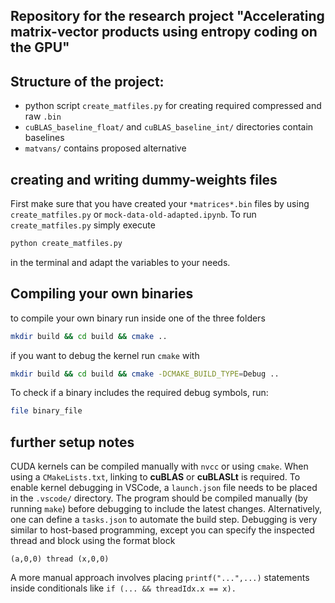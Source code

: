 ## Repository for the research project "Accelerating matrix-vector products using entropy coding on the GPU" ##

## Structure of the project:

- python script `create_matfiles.py` for creating required compressed and raw `.bin` 
- `cuBLAS_baseline_float/` and `cuBLAS_baseline_int/` directories contain baselines
- `matvans/` contains proposed alternative 

## creating and writing dummy-weights files
First make sure that you have created your `*matrices*.bin` files by using `create_matfiles.py` or `mock-data-old-adapted.ipynb`. To run `create_matfiles.py` simply execute 
```bash
python create_matfiles.py
```
in the terminal and adapt the variables to your needs.

## Compiling your own binaries
to compile your own binary run inside one of the three folders
```bash
mkdir build && cd build && cmake .. 
```
if you want to debug the kernel run `cmake` with
```bash
mkdir build && cd build && cmake -DCMAKE_BUILD_TYPE=Debug ..
```
To check if a binary includes the required debug symbols, run:
```bash
file binary_file
```


## further setup notes
CUDA kernels can be compiled manually with `nvcc` or using `cmake`. When using a `CMakeLists.txt`, linking to **cuBLAS** or **cuBLASLt** is required. To enable kernel debugging in VSCode, a `launch.json` file needs to be placed in the `.vscode/` directory. The program should be compiled manually (by running `make`) before debugging to include the latest changes. Alternatively, one can define a `tasks.json` to automate the build step. Debugging is very similar to host-based programming, except you can specify the inspected thread and block using the format block

```
(a,0,0) thread (x,0,0)
```

A more manual approach involves placing 
`printf("...",...)` statements inside conditionals like `if (... && threadIdx.x == x).`
